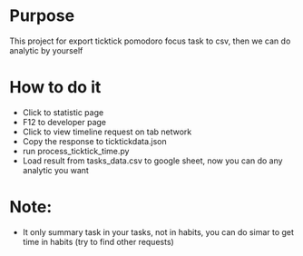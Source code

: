 # Purpose
This project for export ticktick pomodoro focus task to csv, then we can do analytic by yourself
# How to do it
- Click to statistic page
- F12 to developer page
- Click to view timeline request on tab network
- Copy the response to ticktickdata.json
- run process_ticktick_time.py
- Load result from tasks_data.csv to google sheet, now you can do any analytic you want
# Note:
- It only summary task in your tasks, not in habits, you can do simar to get time in habits (try to find other requests)

